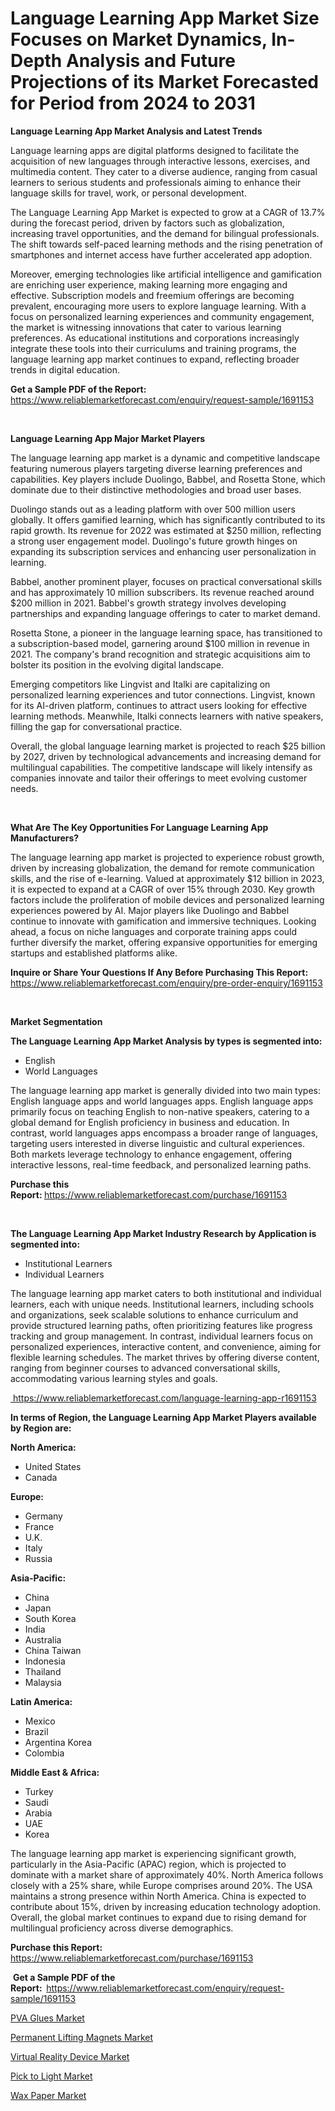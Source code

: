 <p><h1>Language Learning App Market Size Focuses on Market Dynamics, In-Depth Analysis and Future Projections of its Market Forecasted for Period from 2024 to 2031</h1></p><p><strong>Language Learning App Market Analysis and Latest Trends</strong></p>
<p><p>Language learning apps are digital platforms designed to facilitate the acquisition of new languages through interactive lessons, exercises, and multimedia content. They cater to a diverse audience, ranging from casual learners to serious students and professionals aiming to enhance their language skills for travel, work, or personal development.</p><p>The Language Learning App Market is expected to grow at a CAGR of 13.7% during the forecast period, driven by factors such as globalization, increasing travel opportunities, and the demand for bilingual professionals. The shift towards self-paced learning methods and the rising penetration of smartphones and internet access have further accelerated app adoption. </p><p>Moreover, emerging technologies like artificial intelligence and gamification are enriching user experience, making learning more engaging and effective. Subscription models and freemium offerings are becoming prevalent, encouraging more users to explore language learning. With a focus on personalized learning experiences and community engagement, the market is witnessing innovations that cater to various learning preferences. As educational institutions and corporations increasingly integrate these tools into their curriculums and training programs, the language learning app market continues to expand, reflecting broader trends in digital education.</p></p>
<p><strong>Get a Sample PDF of the Report:&nbsp;</strong> <a href="https://www.reliablemarketforecast.com/enquiry/request-sample/1691153?utm_campaign=1530&utm_medium=2&utm_source=Github&utm_content=ia&utm_term=17102024&utm_id=language-learning-app">https://www.reliablemarketforecast.com/enquiry/request-sample/1691153</a></p>
<p>&nbsp;</p>
<p><strong>Language Learning App Major Market Players</strong></p>
<p><p>The language learning app market is a dynamic and competitive landscape featuring numerous players targeting diverse learning preferences and capabilities. Key players include Duolingo, Babbel, and Rosetta Stone, which dominate due to their distinctive methodologies and broad user bases.</p><p>Duolingo stands out as a leading platform with over 500 million users globally. It offers gamified learning, which has significantly contributed to its rapid growth. Its revenue for 2022 was estimated at $250 million, reflecting a strong user engagement model. Duolingo's future growth hinges on expanding its subscription services and enhancing user personalization in learning.</p><p>Babbel, another prominent player, focuses on practical conversational skills and has approximately 10 million subscribers. Its revenue reached around $200 million in 2021. Babbel's growth strategy involves developing partnerships and expanding language offerings to cater to market demand. </p><p>Rosetta Stone, a pioneer in the language learning space, has transitioned to a subscription-based model, garnering around $100 million in revenue in 2021. The company's brand recognition and strategic acquisitions aim to bolster its position in the evolving digital landscape.</p><p>Emerging competitors like Lingvist and Italki are capitalizing on personalized learning experiences and tutor connections. Lingvist, known for its AI-driven platform, continues to attract users looking for effective learning methods. Meanwhile, Italki connects learners with native speakers, filling the gap for conversational practice.</p><p>Overall, the global language learning market is projected to reach $25 billion by 2027, driven by technological advancements and increasing demand for multilingual capabilities. The competitive landscape will likely intensify as companies innovate and tailor their offerings to meet evolving customer needs.</p></p>
<p>&nbsp;</p>
<p><strong>What Are The Key Opportunities For Language Learning App Manufacturers?</strong></p>
<p><p>The language learning app market is projected to experience robust growth, driven by increasing globalization, the demand for remote communication skills, and the rise of e-learning. Valued at approximately $12 billion in 2023, it is expected to expand at a CAGR of over 15% through 2030. Key growth factors include the proliferation of mobile devices and personalized learning experiences powered by AI. Major players like Duolingo and Babbel continue to innovate with gamification and immersive techniques. Looking ahead, a focus on niche languages and corporate training apps could further diversify the market, offering expansive opportunities for emerging startups and established platforms alike.</p></p>
<p><strong>Inquire or Share Your Questions If Any Before Purchasing This Report:</strong> <a href="https://www.reliablemarketforecast.com/enquiry/pre-order-enquiry/1691153?utm_campaign=1530&utm_medium=2&utm_source=Github&utm_content=ia&utm_term=17102024&utm_id=language-learning-app">https://www.reliablemarketforecast.com/enquiry/pre-order-enquiry/1691153</a></p>
<p>&nbsp;</p>
<p><strong>Market Segmentation</strong></p>
<p><strong>The Language Learning App Market Analysis by types is segmented into:</strong></p>
<p><ul><li>English</li><li>World Languages</li></ul></p>
<p><p>The language learning app market is generally divided into two main types: English language apps and world languages apps. English language apps primarily focus on teaching English to non-native speakers, catering to a global demand for English proficiency in business and education. In contrast, world languages apps encompass a broader range of languages, targeting users interested in diverse linguistic and cultural experiences. Both markets leverage technology to enhance engagement, offering interactive lessons, real-time feedback, and personalized learning paths.</p></p>
<p><strong>Purchase this Report:&nbsp;</strong><a href="https://www.reliablemarketforecast.com/purchase/1691153?utm_campaign=1530&utm_medium=2&utm_source=Github&utm_content=ia&utm_term=17102024&utm_id=language-learning-app">https://www.reliablemarketforecast.com/purchase/1691153</a></p>
<p>&nbsp;</p>
<p><strong>The Language Learning App Market Industry Research by Application is segmented into:</strong></p>
<p><ul><li>Institutional Learners</li><li>Individual Learners</li></ul></p>
<p><p>The language learning app market caters to both institutional and individual learners, each with unique needs. Institutional learners, including schools and organizations, seek scalable solutions to enhance curriculum and provide structured learning paths, often prioritizing features like progress tracking and group management. In contrast, individual learners focus on personalized experiences, interactive content, and convenience, aiming for flexible learning schedules. The market thrives by offering diverse content, ranging from beginner courses to advanced conversational skills, accommodating various learning styles and goals.</p></p>
<p><a href="https://www.reliablemarketforecast.com/language-learning-app-r1691153?utm_campaign=1530&utm_medium=2&utm_source=Github&utm_content=ia&utm_term=17102024&utm_id=language-learning-app">&nbsp;https://www.reliablemarketforecast.com/language-learning-app-r1691153</a></p>
<p><strong>In terms of Region, the Language Learning App Market Players available by Region are:</strong></p>
<p>
    <p> <strong> North America: </strong>
        <ul>
            <li>United States</li>
            <li>Canada</li>
        </ul>
        </p> 
    <p> <strong> Europe: </strong>
        <ul>
            <li>Germany</li>
            <li>France</li>
            <li>U.K.</li>
            <li>Italy</li>
            <li>Russia</li>
        </ul>
        </p> 
    <p> <strong> Asia-Pacific: </strong>
        <ul>
            <li>China</li>
            <li>Japan</li>
            <li>South Korea</li>
            <li>India</li>
            <li>Australia</li>
            <li>China Taiwan</li>
            <li>Indonesia</li>
            <li>Thailand</li>
            <li>Malaysia</li>
        </ul>
        </p> 
    <p> <strong> Latin America: </strong>
        <ul>
            <li>Mexico</li>
            <li>Brazil</li>
            <li>Argentina Korea</li>
            <li>Colombia</li>
        </ul>
        </p> 
    <p> <strong> Middle East & Africa: </strong>
        <ul>
            <li>Turkey</li>
            <li>Saudi</li>
            <li>Arabia</li>
            <li>UAE</li>
            <li>Korea</li>
        </ul>
    </p>
    </p>
<p><p>The language learning app market is experiencing significant growth, particularly in the Asia-Pacific (APAC) region, which is projected to dominate with a market share of approximately 40%. North America follows closely with a 25% share, while Europe comprises around 20%. The USA maintains a strong presence within North America. China is expected to contribute about 15%, driven by increasing education technology adoption. Overall, the global market continues to expand due to rising demand for multilingual proficiency across diverse demographics.</p></p>
<p><strong>Purchase this Report: </strong><a href="https://www.reliablemarketforecast.com/purchase/1691153?utm_campaign=1530&utm_medium=2&utm_source=Github&utm_content=ia&utm_term=17102024&utm_id=language-learning-app">https://www.reliablemarketforecast.com/purchase/1691153</a></p>
<p>&nbsp;<strong>Get a Sample PDF of the Report:&nbsp;&nbsp;</strong><a href="https://www.reliablemarketforecast.com/enquiry/request-sample/1691153?utm_campaign=1530&utm_medium=2&utm_source=Github&utm_content=ia&utm_term=17102024&utm_id=language-learning-app">https://www.reliablemarketforecast.com/enquiry/request-sample/1691153</a></p>
<p><strong></strong></p>
<p><p><a href="https://github.com/alvar1lavfo/Market-Research-Report-List-1/blob/main/pva-glues-market.md?utm_campaign=1530&utm_medium=2&utm_source=Github&utm_content=ia&utm_term=17102024&utm_id=language-learning-app">PVA Glues Market</a></p><p><a href="https://issuu.com/reportprime-2/docs/permanent-lifting-magnets-market-si_67e935889f408f?utm_campaign=1530&utm_medium=2&utm_source=Github&utm_content=ia&utm_term=17102024&utm_id=language-learning-app">Permanent Lifting Magnets Market</a></p><p><a href="https://www.linkedin.com/pulse/global-virtual-reality-device-market-sector2024-2031-co3ye?utm_campaign=1530&utm_medium=2&utm_source=Github&utm_content=ia&utm_term=17102024&utm_id=language-learning-app">Virtual Reality Device Market</a></p><p><a href="https://issuu.com/reportprime-2/docs/pick-to-light-market-size-2030.pptx_b7fc10f7dd323e?utm_campaign=1530&utm_medium=2&utm_source=Github&utm_content=ia&utm_term=17102024&utm_id=language-learning-app">Pick to Light Market</a></p><p><a href="https://github.com/seemagartingsvo/Market-Research-Report-List-1/blob/main/wax-paper-market.md?utm_campaign=1530&utm_medium=2&utm_source=Github&utm_content=ia&utm_term=17102024&utm_id=language-learning-app">Wax Paper Market</a></p></p>